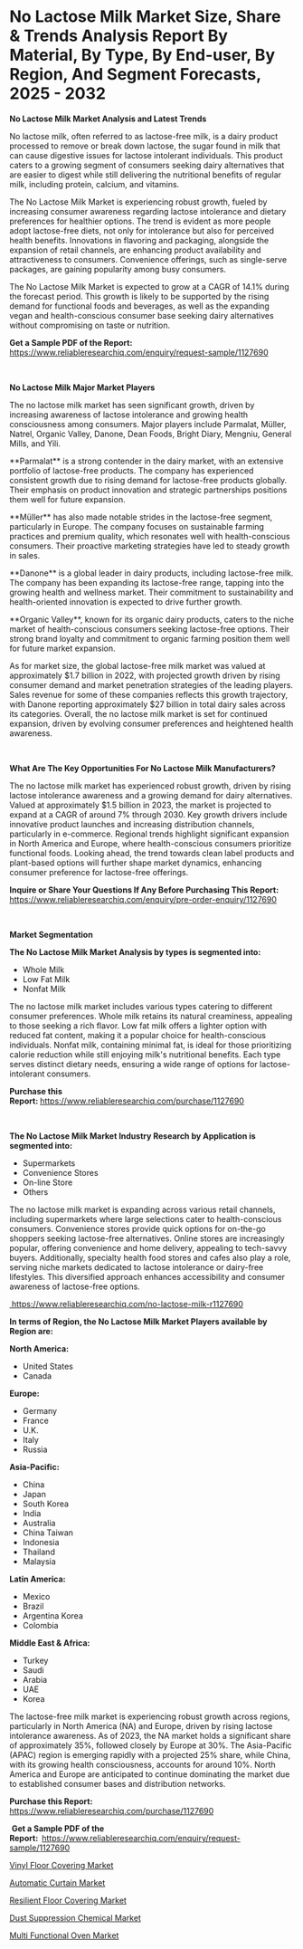 <p><h1>No Lactose Milk Market Size, Share & Trends Analysis Report By Material, By Type, By End-user, By Region, And Segment Forecasts, 2025 - 2032</h1></p><p><strong>No Lactose Milk Market Analysis and Latest Trends</strong></p>
<p><p>No lactose milk, often referred to as lactose-free milk, is a dairy product processed to remove or break down lactose, the sugar found in milk that can cause digestive issues for lactose intolerant individuals. This product caters to a growing segment of consumers seeking dairy alternatives that are easier to digest while still delivering the nutritional benefits of regular milk, including protein, calcium, and vitamins.</p><p>The No Lactose Milk Market is experiencing robust growth, fueled by increasing consumer awareness regarding lactose intolerance and dietary preferences for healthier options. The trend is evident as more people adopt lactose-free diets, not only for intolerance but also for perceived health benefits. Innovations in flavoring and packaging, alongside the expansion of retail channels, are enhancing product availability and attractiveness to consumers. Convenience offerings, such as single-serve packages, are gaining popularity among busy consumers.</p><p>The No Lactose Milk Market is expected to grow at a CAGR of 14.1% during the forecast period. This growth is likely to be supported by the rising demand for functional foods and beverages, as well as the expanding vegan and health-conscious consumer base seeking dairy alternatives without compromising on taste or nutrition.</p></p>
<p><strong>Get a Sample PDF of the Report:&nbsp;</strong> <a href="https://www.reliableresearchiq.com/enquiry/request-sample/1127690?utm_campaign=1144&utm_medium=2&utm_source=Github&utm_content=ia&utm_term=06032025&utm_id=no-lactose-milk">https://www.reliableresearchiq.com/enquiry/request-sample/1127690</a></p>
<p>&nbsp;</p>
<p><strong>No Lactose Milk Major Market Players</strong></p>
<p><p>The no lactose milk market has seen significant growth, driven by increasing awareness of lactose intolerance and growing health consciousness among consumers. Major players include Parmalat, Müller, Natrel, Organic Valley, Danone, Dean Foods, Bright Diary, Mengniu, General Mills, and Yili.</p><p>**Parmalat** is a strong contender in the dairy market, with an extensive portfolio of lactose-free products. The company has experienced consistent growth due to rising demand for lactose-free products globally. Their emphasis on product innovation and strategic partnerships positions them well for future expansion.</p><p>**Müller** has also made notable strides in the lactose-free segment, particularly in Europe. The company focuses on sustainable farming practices and premium quality, which resonates well with health-conscious consumers. Their proactive marketing strategies have led to steady growth in sales.</p><p>**Danone** is a global leader in dairy products, including lactose-free milk. The company has been expanding its lactose-free range, tapping into the growing health and wellness market. Their commitment to sustainability and health-oriented innovation is expected to drive further growth.</p><p>**Organic Valley**, known for its organic dairy products, caters to the niche market of health-conscious consumers seeking lactose-free options. Their strong brand loyalty and commitment to organic farming position them well for future market expansion.</p><p>As for market size, the global lactose-free milk market was valued at approximately $1.7 billion in 2022, with projected growth driven by rising consumer demand and market penetration strategies of the leading players. Sales revenue for some of these companies reflects this growth trajectory, with Danone reporting approximately $27 billion in total dairy sales across its categories. Overall, the no lactose milk market is set for continued expansion, driven by evolving consumer preferences and heightened health awareness.</p></p>
<p>&nbsp;</p>
<p><strong>What Are The Key Opportunities For No Lactose Milk Manufacturers?</strong></p>
<p><p>The no lactose milk market has experienced robust growth, driven by rising lactose intolerance awareness and a growing demand for dairy alternatives. Valued at approximately $1.5 billion in 2023, the market is projected to expand at a CAGR of around 7% through 2030. Key growth drivers include innovative product launches and increasing distribution channels, particularly in e-commerce. Regional trends highlight significant expansion in North America and Europe, where health-conscious consumers prioritize functional foods. Looking ahead, the trend towards clean label products and plant-based options will further shape market dynamics, enhancing consumer preference for lactose-free offerings.</p></p>
<p><strong>Inquire or Share Your Questions If Any Before Purchasing This Report:</strong> <a href="https://www.reliableresearchiq.com/enquiry/pre-order-enquiry/1127690?utm_campaign=1144&utm_medium=2&utm_source=Github&utm_content=ia&utm_term=06032025&utm_id=no-lactose-milk">https://www.reliableresearchiq.com/enquiry/pre-order-enquiry/1127690</a></p>
<p>&nbsp;</p>
<p><strong>Market Segmentation</strong></p>
<p><strong>The No Lactose Milk Market Analysis by types is segmented into:</strong></p>
<p><ul><li>Whole Milk</li><li>Low Fat Milk</li><li>Nonfat Milk</li></ul></p>
<p><p>The no lactose milk market includes various types catering to different consumer preferences. Whole milk retains its natural creaminess, appealing to those seeking a rich flavor. Low fat milk offers a lighter option with reduced fat content, making it a popular choice for health-conscious individuals. Nonfat milk, containing minimal fat, is ideal for those prioritizing calorie reduction while still enjoying milk's nutritional benefits. Each type serves distinct dietary needs, ensuring a wide range of options for lactose-intolerant consumers.</p></p>
<p><strong>Purchase this Report:&nbsp;</strong><a href="https://www.reliableresearchiq.com/purchase/1127690?utm_campaign=1144&utm_medium=2&utm_source=Github&utm_content=ia&utm_term=06032025&utm_id=no-lactose-milk">https://www.reliableresearchiq.com/purchase/1127690</a></p>
<p>&nbsp;</p>
<p><strong>The No Lactose Milk Market Industry Research by Application is segmented into:</strong></p>
<p><ul><li>Supermarkets</li><li>Convenience Stores</li><li>On-line Store</li><li>Others</li></ul></p>
<p><p>The no lactose milk market is expanding across various retail channels, including supermarkets where large selections cater to health-conscious consumers. Convenience stores provide quick options for on-the-go shoppers seeking lactose-free alternatives. Online stores are increasingly popular, offering convenience and home delivery, appealing to tech-savvy buyers. Additionally, specialty health food stores and cafes also play a role, serving niche markets dedicated to lactose intolerance or dairy-free lifestyles. This diversified approach enhances accessibility and consumer awareness of lactose-free options.</p></p>
<p><a href="https://www.reliableresearchiq.com/no-lactose-milk-r1127690?utm_campaign=1144&utm_medium=2&utm_source=Github&utm_content=ia&utm_term=06032025&utm_id=no-lactose-milk">&nbsp;https://www.reliableresearchiq.com/no-lactose-milk-r1127690</a></p>
<p><strong>In terms of Region, the No Lactose Milk Market Players available by Region are:</strong></p>
<p>
    <p> <strong> North America: </strong>
        <ul>
            <li>United States</li>
            <li>Canada</li>
        </ul>
        </p> 
    <p> <strong> Europe: </strong>
        <ul>
            <li>Germany</li>
            <li>France</li>
            <li>U.K.</li>
            <li>Italy</li>
            <li>Russia</li>
        </ul>
        </p> 
    <p> <strong> Asia-Pacific: </strong>
        <ul>
            <li>China</li>
            <li>Japan</li>
            <li>South Korea</li>
            <li>India</li>
            <li>Australia</li>
            <li>China Taiwan</li>
            <li>Indonesia</li>
            <li>Thailand</li>
            <li>Malaysia</li>
        </ul>
        </p> 
    <p> <strong> Latin America: </strong>
        <ul>
            <li>Mexico</li>
            <li>Brazil</li>
            <li>Argentina Korea</li>
            <li>Colombia</li>
        </ul>
        </p> 
    <p> <strong> Middle East & Africa: </strong>
        <ul>
            <li>Turkey</li>
            <li>Saudi</li>
            <li>Arabia</li>
            <li>UAE</li>
            <li>Korea</li>
        </ul>
    </p>
    </p>
<p><p>The lactose-free milk market is experiencing robust growth across regions, particularly in North America (NA) and Europe, driven by rising lactose intolerance awareness. As of 2023, the NA market holds a significant share of approximately 35%, followed closely by Europe at 30%. The Asia-Pacific (APAC) region is emerging rapidly with a projected 25% share, while China, with its growing health consciousness, accounts for around 10%. North America and Europe are anticipated to continue dominating the market due to established consumer bases and distribution networks.</p></p>
<p><strong>Purchase this Report: </strong><a href="https://www.reliableresearchiq.com/purchase/1127690?utm_campaign=1144&utm_medium=2&utm_source=Github&utm_content=ia&utm_term=06032025&utm_id=no-lactose-milk">https://www.reliableresearchiq.com/purchase/1127690</a></p>
<p>&nbsp;<strong>Get a Sample PDF of the Report:&nbsp;&nbsp;</strong><a href="https://www.reliableresearchiq.com/enquiry/request-sample/1127690?utm_campaign=1144&utm_medium=2&utm_source=Github&utm_content=ia&utm_term=06032025&utm_id=no-lactose-milk">https://www.reliableresearchiq.com/enquiry/request-sample/1127690</a></p>
<p><strong></strong></p>
<p><p><a href="https://github.com/spineamosa0e/Market-Research-Report-List-1/blob/main/vinyl-floor-covering-market.md?utm_campaign=1144&utm_medium=2&utm_source=Github&utm_content=ia&utm_term=06032025&utm_id=no-lactose-milk">Vinyl Floor Covering Market</a></p><p><a href="https://github.com/khifzaba/Market-Research-Report-List-1/blob/main/automatic-curtain-market.md?utm_campaign=1144&utm_medium=2&utm_source=Github&utm_content=ia&utm_term=06032025&utm_id=no-lactose-milk">Automatic Curtain Market</a></p><p><a href="https://github.com/welfmimon/Market-Research-Report-List-1/blob/main/resilient-floor-covering-market.md?utm_campaign=1144&utm_medium=2&utm_source=Github&utm_content=ia&utm_term=06032025&utm_id=no-lactose-milk">Resilient Floor Covering Market</a></p><p><a href="https://github.com/dekamrapinq1/Market-Research-Report-List-1/blob/main/dust-suppression-chemical-market.md?utm_campaign=1144&utm_medium=2&utm_source=Github&utm_content=ia&utm_term=06032025&utm_id=no-lactose-milk">Dust Suppression Chemical Market</a></p><p><a href="https://github.com/dumanelina6v/Market-Research-Report-List-1/blob/main/multi-functional-oven-market.md?utm_campaign=1144&utm_medium=2&utm_source=Github&utm_content=ia&utm_term=06032025&utm_id=no-lactose-milk">Multi Functional Oven Market</a></p></p>